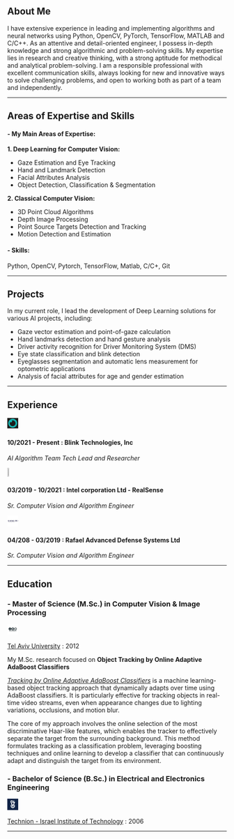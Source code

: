## About Me ##
I have extensive experience in leading and implementing algorithms and neural networks using Python, OpenCV, PyTorch, TensorFlow, MATLAB and C/C++.
As an attentive and detail-oriented engineer, I possess in-depth knowledge and strong algorithmic and problem-solving skills.
My expertise lies in research and creative thinking, with a strong aptitude for methodical and analytical problem-solving.
I am a responsible professional with excellent communication skills, always looking for new and innovative ways to solve challenging problems, and open to working both as part of a team and independently.

---

## Areas of Expertise and Skills  ##

#### - My Main Areas of Expertise: ####

**1. Deep Learning for Computer Vision:**
+ Gaze Estimation and Eye Tracking
+ Hand and Landmark Detection
+ Facial Attributes Analysis
+ Object Detection, Classification & Segmentation
  
**2. Classical Computer Vision:**
+ 3D Point Cloud Algorithms
+ Depth Image Processing
+ Point Source Targets Detection and Tracking
+ Motion Detection and Estimation

#### - Skills: ####

Python, OpenCV, Pytorch, TensorFlow, Matlab, C/C+, Git

---

## Projects  ##
In my current role, I lead the development of Deep Learning solutions for various AI projects, including:
+ Gaze vector estimation and point-of-gaze calculation
+ Hand landmarks detection and hand gesture analysis
+ Driver activity recognition for Driver Monitoring System (DMS)
+ Eye state classification and blink detection
+ Eyeglasses segmentation and automatic lens measurement for optometric applications
+ Analysis of facial attributes for age and gender estimation

---

## Experience  ##
<img src="images/blink_technologies_incorporation_logo.jpg?raw=true" width="5%" height="5%"/>

#### 10/2021 - Present : Blink Technologies, Inc ####

*AI Algorithm Team Tech Lead and Researcher* 

<img src="images/intel_logo.jpg?raw=true" width="5%" height="5%"/>

#### 03/2019 - 10/2021 : Intel corporation Ltd - RealSense ####

*Sr. Computer Vision and Algorithm Engineer* 

<img src="images/rafael_logo.jpg?raw=true" width="5%" height="5%"/>

#### 04/208 - 03/2019 : Rafael Advanced Defense Systems Ltd ####

*Sr. Computer Vision and Algorithm Engineer* 

---

## Education  ##
### - Master of Science (M.Sc.) in Computer Vision & Image Processing ###
<img src="images/tel_aviv_university_logo.jpg?raw=true" width="5%" height="5%"/>

[Tel Aviv University](https://www.linkedin.com/school/tel-aviv-university/) : 2012

My M.Sc. research focused on **Object Tracking by Online Adaptive AdaBoost Classifiers**

[*Tracking by Online Adaptive AdaBoost Classifiers*](https://www.youtube.com/watch?v=7SY7zlmDr0M) is a machine learning-based object tracking approach that dynamically adapts over time using AdaBoost classifiers. It is particularly effective for tracking objects in real-time video streams, even when appearance changes due to lighting variations, occlusions, and motion blur.

The core of my approach involves the online selection of the most discriminative Haar-like features, which enables the tracker to effectively separate the target from the surrounding background. This method formulates tracking as a classification problem, leveraging boosting techniques and online learning to develop a classifier that can continuously adapt and distinguish the target from its environment.


### - Bachelor of Science (B.Sc.) in Electrical and Electronics Engineering ###
<img src="images/technion_logo.jpg?raw=true" width="5%" height="5%"/>

[Technion - Israel Institute of Technology](https://www.linkedin.com/school/technion/) : 2006

---



